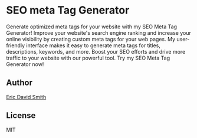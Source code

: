 # SEO meta Tag Generator

Generate optimized meta tags for your website with my SEO Meta Tag Generator! Improve your website's search engine ranking and increase your online visibility by creating custom meta tags for your web pages. My user-friendly interface makes it easy to generate meta tags for titles, descriptions, keywords, and more. Boost your SEO efforts and drive more traffic to your website with our powerful tool. Try my SEO Meta Tag Generator now!

## Author

[Eric David Smith](https://ericdavidsmith.com)

## License

MIT
